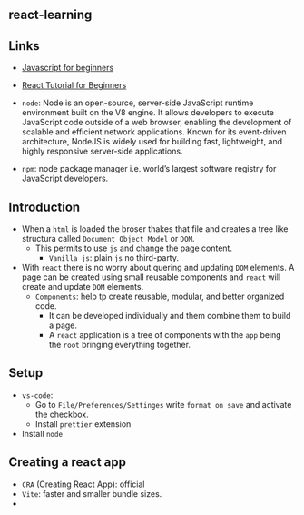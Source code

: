 ## react-learning

## Links
- [Javascript for beginners](https://www.youtube.com/watch?v=W6NZfCO5SIk)
- [React Tutorial for Beginners](https://www.youtube.com/watch?v=SqcY0GlETPk)

- `node`: Node is an open-source, server-side JavaScript runtime environment built on the V8 engine. It allows developers to execute JavaScript code outside of a web browser, enabling the development of scalable and efficient network applications. Known for its event-driven architecture, NodeJS is widely used for building fast, lightweight, and highly responsive server-side applications.
- `npm`: node package manager i.e. world’s largest software registry for JavaScript developers.
##  Introduction

- When a `html` is loaded the broser thakes that file and creates a tree like structura called `Document Object Model` or `DOM`.
  - This permits to use `js` and change the page content.
    - `Vanilla js`: plain `js` no third-party.
- With `react` there is no worry about quering and updating `DOM` elements. A page can be created using small reusable components and `react` will create and update `DOM` elements.
  - `Components`: help tp create reusable, modular, and better organized code.
    - It can be developed individually and them combine them to build a page.
    - A `react` application is a tree of components with the `app` being the `root` bringing everything together.

## Setup
- `vs-code`:
  - Go to `File/Preferences/Settinges` write `format on save` and activate the checkbox.
  - Install `prettier` extension
- Install `node`
## Creating a react app
- `CRA` (Creating React App): official
- `Vite`: faster and smaller bundle sizes.
- 